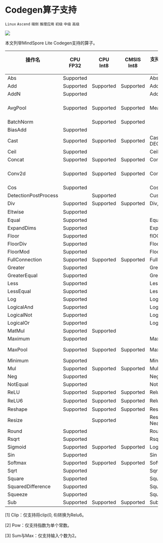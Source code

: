 # Codegen算子支持

`Linux` `Ascend` `端侧` `推理应用` `初级` `中级` `高级`

<a href="https://gitee.com/mindspore/docs/blob/master/tutorials/lite/source_zh_cn/operator_list_codegen.md" target="_blank"><img src="./_static/logo_source.png"></a>

本文列举MindSpore Lite Codegen支持的算子。

| 操作名 <br/>&nbsp;   | CPU<br/>FP32 | CPU<br/>Int8 | CMSIS<br/>Int8  | 支持的TensorFlow<br/>Lite算子    | 支持的Caffe<br/>Lite算子  | 支持的Onnx<br/>Lite算子                          |支持的TensorFlow<br/>算子                         |
|-----------------------|--------------|--------------|-----------------|---------------------------------|--------------------------|-------------------------------------------------|-------------------------------------------------|
| Abs                   | Supported    |              |                 | Abs                             |                          | Abs                                             |                                                 |
| Add                   | Supported    | Supported    | Supported       | Add                             |                          | Add, Int8Add                                    | Add, AddV2                                      |
| AddN                  | Supported    |              |                 | AddN                            |                          |                                                 |                                                 |
| AvgPool               | Supported    | Supported    | Supported       | MeanPooling                     | Pooling                  | AveragePool, GlobalAveragePool, Int8AveragePool |                                                 |
| BatchNorm             |              | Supported    | Supported       |                                 | BatchNorm                | BatchNormalization                              |                                                 |
| BiasAdd               | Supported    |              |                 |                                 |                          | BiasAdd                                         | BiasAdd                                         |
| Cast                  | Supported    | Supported    | Supported       | Cast, QUANTIZE, DEQUANTIZE      |                          | Cast                                            | Cast                                            |
| Ceil                  | Supported    |              |                 | Ceil                            |                          | Ceil                                            |                                                 |
| Concat                | Supported    | Supported    | Supported       | Concat                          | Concat                   | Concat                                          | ConcatV2                                        |
| Conv2d                | Supported    | Supported    | Supported       | Conv2D                          | Convolution              | Conv, Int8Conv, ConvRelu, Int8ConvRelu          | Conv2D                                          |
| Cos                   | Supported    |              |                 | Cos                             |                          | Cos                                             |                                                 |
| DetectionPostProcess  |              | Supported    |                 | Custom                          |                          |                                                 |                                                 |
| Div                   | Supported    | Supported    | Supported       | Div, RealDiv                    |                          | Div                                             | Div, RealDiv                                    |
| Eltwise               | Supported    |              |                 |                                 | Eltwise                  | Sum, Max<sup>[3]</sup>                          |                                                 |
| Equal                 | Supported    |              |                 | Equal                           |                          | Equal                                           | Equal                                           |
| ExpandDims            | Supported    |              |                 | ExpandDims                      |                          |                                                 | ExpandDims                                      |
| Floor                 | Supported    |              |                 | flOOR                           |                          | Floor                                           |                                                 |
| FloorDiv              | Supported    |              |                 | FloorDiv                        |                          |                                                 |                                                 |
| FloorMod              | Supported    |              |                 | FloorMod                        |                          |                                                 |                                                 |
| FullConnection        | Supported    | Supported    | Supported       | FullyConnected                  | InnerProduct             |                                                 |                                                 |
| Greater               | Supported    |              |                 | Greater                         |                          | Greater                                         | Greater                                         |
| GreaterEqual          | Supported    |              |                 | GreaterEqual                    |                          |                                                 | GreaterEqual                                    |
| Less                  | Supported    |              |                 | Less                            |                          | Less                                            | Less                                            |
| LessEqual             | Supported    |              |                 | LessEqual                       |                          |                                                 | LessEqual                                       |
| Log                   | Supported    |              |                 | Log                             |                          | Log                                             |                                                 |
| LogicalAnd            | Supported    |              |                 | LogicalAnd                      |                          | And                                             | LogicalAnd                                      |
| LogicalNot            | Supported    |              |                 | LogicalNot                      |                          | Not                                             |                                                 |
| LogicalOr             | Supported    |              |                 | LogicalOr                       |                          | Or                                              |                                                 |
| MatMul                | Supported    | Supported    |                 |                                 |                          | MatMul                                          | MatMul                                          |
| Maximum               | Supported    |              |                 | Maximum                         |                          |                                                 | Maximum                                         |
| MaxPool               | Supported    | Supported    | Supported       | MaxPooling                      | Pooling                  | MaxPool, GlobalMaxPool                          |                                                 |
| Minimum               | Supported    |              |                 | Minimum                         |                          | Min                                             | Minimum                                         |
| Mul                   | Supported    | Supported    | Supported       | Mul                             |                          | Mul                                             | Mul                                             |
| Neg                   | Supported    |              |                 | Neg                             |                          | Neg                                             |                                                 |
| NotEqual              | Supported    |              |                 | NotEqual                        |                          |                                                 |NotEqual                                         |
| ReLU                  | Supported    | Supported    | Supported       | Relu                            | ReLU                     | Relu                                            | Relu                                            |
| ReLU6                 | Supported    | Supported    | Supported       | Relu6                           | ReLU6                    | Clip<sup>[1]</sup>                              | Relu6                                           |
| Reshape               | Supported    | Supported    | Supported       | Reshape                         | Reshape                  | Reshape,Flatten                                 | Reshape                                         |
| Resize                |              | Supported    |                 | ResizeBilinear, NearestNeighbor | Interp                   |                                                 |                                                 |
| Round                 | Supported    |              |                 | Round                           |                          | Round                                           | Round                                           |
| Rsqrt                 | Supported    |              |                 | Rsqrt                           |                          |                                                 |                                                 |
| Sigmoid               | Supported    | Supported    | Supported       | Logistic                        | Sigmoid                  | Sigmoid                                         | Sigmoid                                         |
| Sin                   | Supported    |              |                 | Sin                             |                          | Sin                                             |                                                 |
| Softmax               | Supported    | Supported    | Supported       | Softmax                         | Softmax                  | Softmax                                         |                                                 |
| Sqrt                  | Supported    |              |                 | Sqrt                            |                          | Sqrt                                            |                                                 |
| Square                | Supported    |              |                 | Square                          |                          |                                                 |                                                 |
| SquaredDifference     | Supported    |              |                 | SquaredDifference               |                          |                                                 |                                                 |
| Squeeze               | Supported    |              |                 | Squeeze                         |                          | Squeeze                                         | Squeeze                                         |
| Sub                   | Supported    | Supported    | Supported       | Sub                             |                          | Sub                                             | Sub                                             |

[1] Clip：仅支持将clip(0, 6)转换为Relu6。

[2] Pow：仅支持指数为单个常数。

[3] Sum与Max：仅支持输入个数为2。

